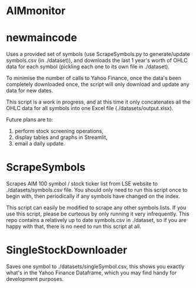 # AIMmonitor

# newmaincode
Uses a provided set of symbols (use ScrapeSymbols.py to generate/update symbols.csv (in ./dataset)), and downloads the last 1 year's worth of OHLC data for each symbol (pickling each one to its own file in ./dataset). 

To minimise the number of calls to Yahoo Finance, once the data's been completely downloaded once, the script will only download and update any data for new dates. 

This script is a work in progress, and at this time it only concatenates all the OHLC data for all symbols into one Excel file (./datasets/output.xlsx).

Future plans are to:
1. perform stock screening operations, 
2. display tables and graphs in Streamlit,
3. email a daily update.

# ScrapeSymbols
Scrapes AIM 100 symbol / stock ticker list from LSE website to ./datasets/symbols.csv file. You should only need to run this script once to begin with, then periodically if any symbols have changed on the index. 

This script can easily be modified to scrape any other symbols lists. If you use this script, please be curteous by only running it very infrequently. This repo contains a relatively up to date symbols.csv in ./dataset, so if you are happy with that, there is no need to run this script at all.

# SingleStockDownloader
Saves one symbol to ./datasets/singleSymbol.csv, this shows you exactly what's in the Yahoo Finance Dataframe, which you may find handy for development purposes. 

